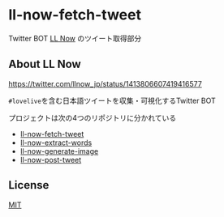 # ll-now-fetch-tweet
Twitter BOT [LL Now](https://twitter.com/LLNow_jp) のツイート取得部分

## About LL Now
https://twitter.com/llnow_jp/status/1413806607419416577

```#lovelive```を含む日本語ツイートを収集・可視化するTwitter BOT

プロジェクトは次の4つのリポジトリに分かれている
* [ll-now-fetch-tweet](https://github.com/sy-app/ll-now-fetch-tweet)
* [ll-now-extract-words](https://github.com/sy-app/ll-now-extract-words)
* [ll-now-generate-image](https://github.com/sy-app/ll-now-generate-image)
* [ll-now-post-tweet](https://github.com/sy-app/ll-now-post-tweet)

## License
[MIT](https://choosealicense.com/licenses/mit/)